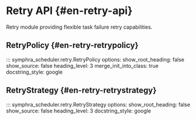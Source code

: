 # Retry API {#en-retry-api}

Retry module providing flexible task failure retry capabilities.

## RetryPolicy {#en-retry-retrypolicy}

::: symphra_scheduler.retry.RetryPolicy
    options:
      show_root_heading: false
      show_source: false
      heading_level: 3
      merge_init_into_class: true
      docstring_style: google

## RetryStrategy {#en-retry-retrystrategy}

::: symphra_scheduler.retry.RetryStrategy
    options:
      show_root_heading: false
      show_source: false
      heading_level: 3
      docstring_style: google